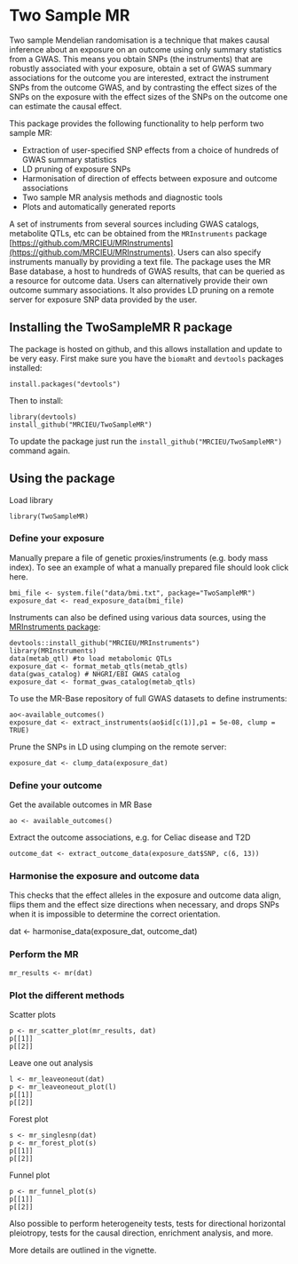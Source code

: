 # Two Sample MR

Two sample Mendelian randomisation is a technique that makes causal inference about an exposure on an outcome using only summary statistics from a GWAS. This means you obtain SNPs (the instruments) that are robustly associated with your exposure, obtain a set of GWAS summary associations for the outcome you are interested, extract the instrument SNPs from the outcome GWAS, and by contrasting the effect sizes of the SNPs on the exposure with the effect sizes of the SNPs on the outcome one can estimate the causal effect.

This package provides the following functionality to help perform two sample MR:

- Extraction of user-specified SNP effects from a choice of hundreds of GWAS summary statistics
- LD pruning of exposure SNPs
- Harmonisation of direction of effects between exposure and outcome associations
- Two sample MR analysis methods and diagnostic tools
- Plots and automatically generated reports

A set of instruments from several sources including GWAS catalogs, metabolite QTLs, etc can be obtained from the `MRInstruments` package [https://github.com/MRCIEU/MRInstruments](https://github.com/MRCIEU/MRInstruments). Users can also specify instruments manually by providing a text file. The package uses the MR Base database, a host to hundreds of GWAS results, that can be queried as a resource for outcome data. Users can alternatively provide their own outcome summary associations. It also provides LD pruning on a remote server for exposure SNP data provided by the user. 

## Installing the TwoSampleMR R package

The package is hosted on github, and this allows installation and update to be very easy. First make sure you have the `biomaRt` and `devtools` packages installed:

    install.packages("devtools")

Then to install:

    library(devtools)
    install_github("MRCIEU/TwoSampleMR")

To update the package just run the `install_github("MRCIEU/TwoSampleMR")` command again.


## Using the package

Load library

    library(TwoSampleMR)

### Define your exposure

Manually prepare a file of genetic proxies/instruments (e.g. body mass index). To see an example of what a manually prepared file should look click here. 
    
    bmi_file <- system.file("data/bmi.txt", package="TwoSampleMR")
    exposure_dat <- read_exposure_data(bmi_file)

Instruments can also be defined using various data sources, using the [MRInstruments package](https://github.com/MRCIEU/MRInstruments): 

    devtools::install_github("MRCIEU/MRInstruments")
    library(MRInstruments)
    data(metab_qtl) #to load metabolomic QTLs
    exposure_dat <- format_metab_qtls(metab_qtls) 
    data(gwas_catalog) # NHGRI/EBI GWAS catalog
    exposure_dat <- format_gwas_catalog(metab_qtls) 
    
To use the MR-Base repository of full GWAS datasets to define instruments:
    
    ao<-available_outcomes() 
    exposure_dat <- extract_instruments(ao$id[c(1)],p1 = 5e-08, clump = TRUE) 
    
Prune the SNPs in LD using clumping on the remote server:

    exposure_dat <- clump_data(exposure_dat)

### Define your outcome

Get the available outcomes in MR Base

    ao <- available_outcomes()

Extract the outcome associations, e.g. for Celiac disease and T2D
    
    outcome_dat <- extract_outcome_data(exposure_dat$SNP, c(6, 13))

### Harmonise the exposure and outcome data

This checks that the effect alleles in the exposure and outcome data align, flips them and the effect size directions when necessary, and drops SNPs when it is impossible to determine the correct orientation.

dat <- harmonise_data(exposure_dat, outcome_dat)

### Perform the MR
    
    mr_results <- mr(dat)

### Plot the different methods

Scatter plots

    p <- mr_scatter_plot(mr_results, dat)
    p[[1]]
    p[[2]]

Leave one out analysis

    l <- mr_leaveoneout(dat)
    p <- mr_leaveoneout_plot(l)
    p[[1]]
    p[[2]]

Forest plot

    s <- mr_singlesnp(dat)
    p <- mr_forest_plot(s)
    p[[1]]
    p[[2]]

Funnel plot

    p <- mr_funnel_plot(s)
    p[[1]]
    p[[2]]

Also possible to perform heterogeneity tests, tests for directional horizontal pleiotropy, tests for the causal direction, enrichment analysis, and more.

More details are outlined in the vignette.

